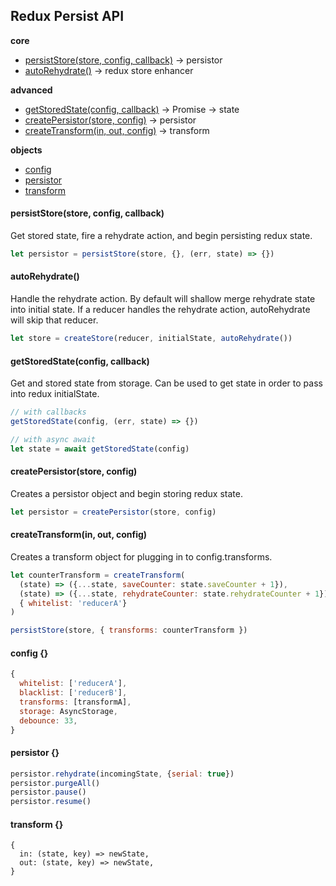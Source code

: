 ## Redux Persist API
**core**
- [persistStore(store, config, callback)](#persistStore) -> persistor
- [autoRehydrate()](#autoRehydrate) -> redux store enhancer  
  
**advanced**
- [getStoredState(config, callback)](#getStoredState) -> Promise -> state
- [createPersistor(store, config)](#createPersistor) -> persistor
- [createTransform(in, out, config)](#createTransform) -> transform  
  
**objects**
- [config](#config)
- [persistor](#persistor)
- [transform](#transform)

#### persistStore(store, config, callback)
Get stored state, fire a rehydrate action, and begin persisting redux state.
```js
let persistor = persistStore(store, {}, (err, state) => {})
```
#### autoRehydrate()
Handle the rehydrate action. By default will shallow merge rehydrate state into initial state. If a reducer handles the rehydrate action, autoRehydrate will skip that reducer.
```js
let store = createStore(reducer, initialState, autoRehydrate())
```

#### getStoredState(config, callback)
Get and stored state from storage. Can be used to get state in order to pass into redux initialState.
```js
// with callbacks
getStoredState(config, (err, state) => {})

// with async await
let state = await getStoredState(config)
```

#### createPersistor(store, config)
Creates a persistor object and begin storing redux state.
```js
let persistor = createPersistor(store, config)
```

#### createTransform(in, out, config)
Creates a transform object for plugging in to config.transforms.
```js
let counterTransform = createTransform(
  (state) => ({...state, saveCounter: state.saveCounter + 1}),
  (state) => ({...state, rehydrateCounter: state.rehydrateCounter + 1}),
  { whitelist: 'reducerA'}
)

persistStore(store, { transforms: counterTransform })
```

#### config {}
```js
{
  whitelist: ['reducerA'],
  blacklist: ['reducerB'],
  transforms: [transformA],
  storage: AsyncStorage,
  debounce: 33,
}
```

#### persistor {}
```js
persistor.rehydrate(incomingState, {serial: true})
persistor.purgeAll()
persistor.pause()
persistor.resume()
```

#### transform {}
```
{
  in: (state, key) => newState,
  out: (state, key) => newState,
}
```
